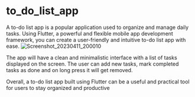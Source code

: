 # to_do_list_app
A to-do list app is a popular application used to organize and manage daily tasks. Using Flutter, a powerful and flexible mobile app development framework, you can create a user-friendly and intuitive to-do list app with ease.
![Screenshot_20230411_200010](https://user-images.githubusercontent.com/91030529/231207330-6ed1354c-95e8-4a7f-bb17-7b0aa5cc7942.png)


The app will have a clean and minimalistic interface with a list of tasks displayed on the screen. The user can add new tasks, mark completed tasks as done and on long press it will get removed.


Overall, a to-do list app built using Flutter can be a useful and practical tool for users to stay organized and productive
